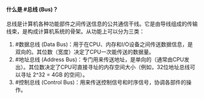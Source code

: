 #### 什么是 #总线 (Bus)？

总线是计算机各种功能部件之间传送信息的公共通信干线。它是由导线组成的传输线束，是构成计算机系统的骨架。从功能上可以分为三类：
1.  #数据总线 (Data Bus)：用于在CPU、内存和I/O设备之间传送数据信息，是双向的。其位数（宽度）决定了CPU一次能传送的数据量。
2.  #地址总线 (Address Bus)：专门用来传送地址，是单向的（通常由CPU发出）。其位数决定了CPU可直接寻址的内存空间大小（例如，32位地址总线可以寻址 2^32 = 4GB 的空间）。
3.  #控制总线 (Control Bus)：用来传送控制信号和时序信号，协调各部件的操作。